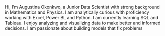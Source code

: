 Hi, I’m Augustina Okonkwo, a Junior Data Scientist with strong background in Mathematics and Physics. 
I am analytically curious with proficiency working with Excel, Power BI, and Python.
I am currently learning SQL and Tableau.
I enjoy analyzing and visualizing data to make better and informed decisions.
I am passionate about building models that fix problems
<!---
AugustinaOkonkwo/AugustinaOkonkwo is a ✨ special ✨ repository because its `README.md` (this file) appears on your GitHub profile.
You can click the Preview link to take a look at your changes.
--->
